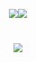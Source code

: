 <p align="center"><a href="https://github.com/anuraghazra/github-readme-stats"><img src="https://github-readme-stats-j0w03l.vercel.app//api?username=J0w03L&count_private=true&show_icons=true&custom_title=J0w03L%27s%20Yearly%20GitHub%20Stats&theme=radical" /><img src="https://github-readme-stats-j0w03l.vercel.app/api?username=J0w03L&count_private=true&show_icons=true&include_all_commits=true&custom_title=J0w03L%27s%20Overall%20GitHub%20Stats&theme=radical" /></a></p><br><p align="center"><a href="https://github.com/anuraghazra/github-readme-stats"><img src="https://github-readme-stats-j0w03l.vercel.app/api/top-langs/?username=J0w03L&langs_count=10&layout=compact&theme=radical" /></a></p>
